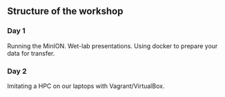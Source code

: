 ## Structure of the workshop

### Day 1
Running the MinION.
Wet-lab presentations.
Using docker to prepare your data for transfer.

### Day 2
Imitating a HPC on our laptops with Vagrant/VirtualBox.

